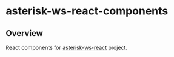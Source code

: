 # asterisk-ws-react-components

## Overview
React components for [asterisk-ws-react](https://github.com/ars-anosov/asterisk-ws-react) project.